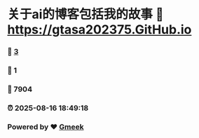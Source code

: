 # 关于ai的博客包括我的故事 :link: https://gtasa202375.GitHub.io 
### :page_facing_up: [3](https://gtasa202375.GitHub.io/tag.html) 
### :speech_balloon: 1 
### :hibiscus: 7904 
### :alarm_clock: 2025-08-16 18:49:18 
### Powered by :heart: [Gmeek](https://github.com/Meekdai/Gmeek)
